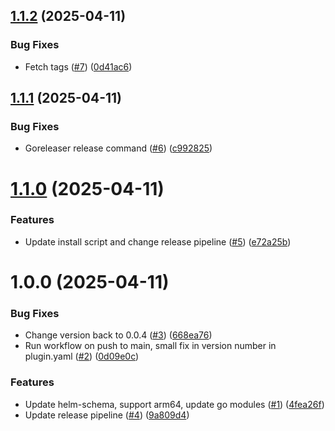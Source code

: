## [1.1.2](https://github.com/dc-tec/helm-schema-gen/compare/v1.1.1...v1.1.2) (2025-04-11)


### Bug Fixes

* Fetch tags ([#7](https://github.com/dc-tec/helm-schema-gen/issues/7)) ([0d41ac6](https://github.com/dc-tec/helm-schema-gen/commit/0d41ac6cf1f69cda7f70ca07cd5d20e82abe4b71))

## [1.1.1](https://github.com/dc-tec/helm-schema-gen/compare/v1.1.0...v1.1.1) (2025-04-11)


### Bug Fixes

* Goreleaser release command ([#6](https://github.com/dc-tec/helm-schema-gen/issues/6)) ([c992825](https://github.com/dc-tec/helm-schema-gen/commit/c992825fc15796b0be77899a3cc3aa0d180efd9e))

# [1.1.0](https://github.com/dc-tec/helm-schema-gen/compare/v1.0.0...v1.1.0) (2025-04-11)


### Features

* Update install script and change release pipeline ([#5](https://github.com/dc-tec/helm-schema-gen/issues/5)) ([e72a25b](https://github.com/dc-tec/helm-schema-gen/commit/e72a25b61bce12719e7f65ea0f828b673fa8d901))

# 1.0.0 (2025-04-11)


### Bug Fixes

* Change version back to 0.0.4 ([#3](https://github.com/dc-tec/helm-schema-gen/issues/3)) ([668ea76](https://github.com/dc-tec/helm-schema-gen/commit/668ea7649ffb50a6116a634366d98202805b2540))
* Run workflow on push to main, small fix in version number in plugin.yaml ([#2](https://github.com/dc-tec/helm-schema-gen/issues/2)) ([0d09e0c](https://github.com/dc-tec/helm-schema-gen/commit/0d09e0c881ea57e513b8a6ceb4a8ef82f53690d9))


### Features

* Update helm-schema, support arm64, update go modules ([#1](https://github.com/dc-tec/helm-schema-gen/issues/1)) ([4fea26f](https://github.com/dc-tec/helm-schema-gen/commit/4fea26f86cb665cf6beb980139ca8c5f5f19db6b))
* Update release pipeline ([#4](https://github.com/dc-tec/helm-schema-gen/issues/4)) ([9a809d4](https://github.com/dc-tec/helm-schema-gen/commit/9a809d41e4fbebcea51c97ca0bbfc0eb3e496b62))

